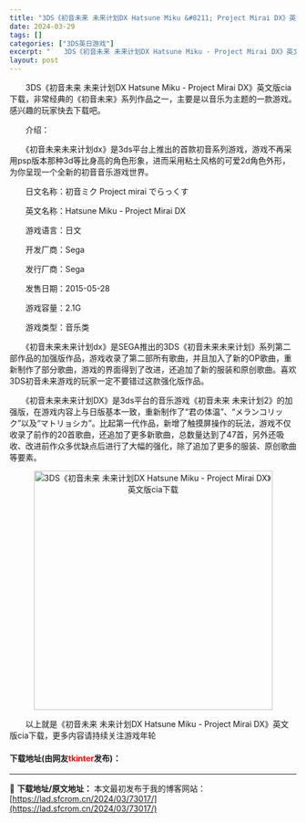 ```yaml
---
title: "3DS《初音未来 未来计划DX Hatsune Miku &#8211; Project Mirai DX》英文版cia下载"
date: 2024-03-29
tags: []
categories: ["3DS英日游戏"]
excerpt: "　　3DS《初音未来 未来计划DX Hatsune Miku - Project Mirai DX》英文版cia下载，非常经典的《初音未来》系列作品之一，主要是以音乐为主题的一款游戏。感兴趣的玩家快去下载吧。 　　介绍： 　　《初音未来未来计划dx》是3ds平台上推出的首款初音系列游戏，游戏不再采用&hellip;"
layout: post
---
```


 <p>　　3DS《初音未来 未来计划DX Hatsune Miku - Project Mirai DX》英文版cia下载，非常经典的《初音未来》系列作品之一，主要是以音乐为主题的一款游戏。感兴趣的玩家快去下载吧。</p> <p>　　介绍：</p> <p>　　《初音未来未来计划dx》是3ds平台上推出的首款初音系列游戏，游戏不再采用psp版本那种3d等比身高的角色形象，进而采用粘土风格的可爱2d角色外形，为你呈现一个全新的初音音乐游戏世界。</p> <p>　　日文名称：初音ミク Project mirai でらっくす</p> <p>　　英文名称：Hatsune Miku - Project Mirai DX</p> <p>　　游戏语言：日文</p> <p>　　开发厂商：Sega</p> <p>　　发行厂商：Sega</p> <p>　　发售日期：2015-05-28</p> <p>　　游戏容量：2.1G</p> <p>　　游戏类型：音乐类</p> <p>　　《初音未来未来计划dx》是SEGA推出的3DS《初音未来未来计划》系列第二部作品的加强版作品，游戏收录了第二部所有歌曲，并且加入了新的OP歌曲，重新制作了部分歌曲，游戏的界面得到了改进，还追加了新的服装和原创歌曲。喜欢3DS初音未来游戏的玩家一定不要错过这款强化版作品。</p> <p>　　《初音未来未来计划DX》是3ds平台的音乐游戏《初音未来 未来计划2》的加强版，在游戏内容上与日版基本一致，重新制作了&ldquo;君の体温&rdquo;、&ldquo;メランコリック&rdquo;以及&ldquo;マトリョシカ&rdquo;。比起第一代作品，新增了触摸屏操作的玩法，游戏不仅收录了前作的20首歌曲，还追加了更多新歌曲，总数量达到了47首，另外还吸收、改进前作众多优缺点后进行了大幅的强化，除了追加了更多的服装、原创歌曲等要素。</p> <p align="center"><img align="" border="0" src="https://lad.sfcrom.cn/wp-content/uploads/2024/03/20240329_66063266513e1.jpg" width="419" alt="3DS《初音未来 未来计划DX Hatsune Miku - Project Mirai DX》英文版cia下载" /></p> <p>　　以上就是《初音未来 未来计划DX Hatsune Miku - Project Mirai DX》英文版cia下载，更多内容请持续关注游戏年轮</p> <p><h4>下载地址(由网友<font color="red">tkinter</font>发布)：</h4></p> 

---
📖 **下载地址/原文地址：** 本文最初发布于我的博客网站：[https://lad.sfcrom.cn/2024/03/73017/](https://lad.sfcrom.cn/2024/03/73017/)
